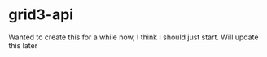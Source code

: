 # grid3-api
Wanted to create this for a while now, I think I should just start. Will update this later
